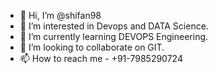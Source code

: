 - 👋 Hi, I’m @shifan98
- 👀 I’m interested in Devops and DATA Science.
- 🌱 I’m currently learning DEVOPS Engineering.
- 💞️ I’m looking to collaborate on GIT.
- 📫 How to reach me - +91-7985290724

<!---
shifan98/shifan98 is a ✨ special ✨ repository because its `README.md` (this file) appears on your GitHub profile.
You can click the Preview link to take a look at your changes.
--->
